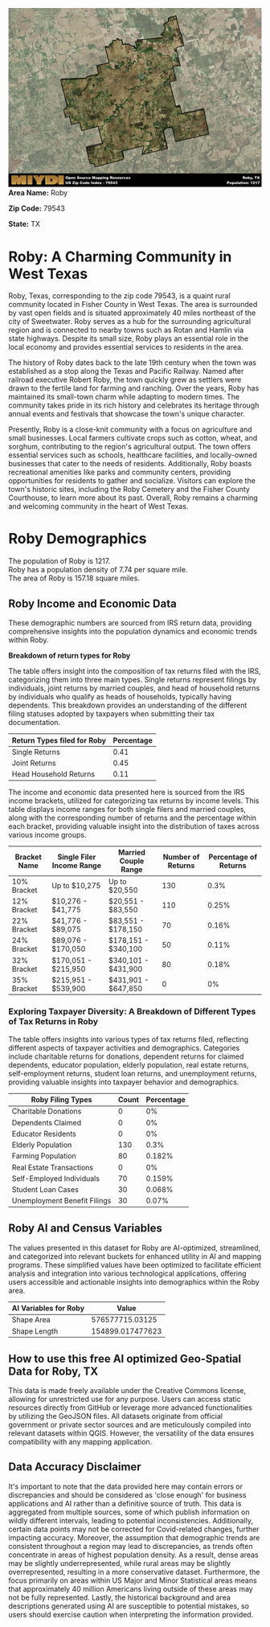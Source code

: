 ![Image Alt Text](../_images/79543.png)
**Area Name:** Roby

**Zip Code:** 79543

**State:** TX


# Roby: A Charming Community in West Texas

Roby, Texas, corresponding to the zip code 79543, is a quaint rural community located in Fisher County in West Texas. The area is surrounded by vast open fields and is situated approximately 40 miles northeast of the city of Sweetwater. Roby serves as a hub for the surrounding agricultural region and is connected to nearby towns such as Rotan and Hamlin via state highways. Despite its small size, Roby plays an essential role in the local economy and provides essential services to residents in the area.

The history of Roby dates back to the late 19th century when the town was established as a stop along the Texas and Pacific Railway. Named after railroad executive Robert Roby, the town quickly grew as settlers were drawn to the fertile land for farming and ranching. Over the years, Roby has maintained its small-town charm while adapting to modern times. The community takes pride in its rich history and celebrates its heritage through annual events and festivals that showcase the town's unique character.

Presently, Roby is a close-knit community with a focus on agriculture and small businesses. Local farmers cultivate crops such as cotton, wheat, and sorghum, contributing to the region's agricultural output. The town offers essential services such as schools, healthcare facilities, and locally-owned businesses that cater to the needs of residents. Additionally, Roby boasts recreational amenities like parks and community centers, providing opportunities for residents to gather and socialize. Visitors can explore the town's historic sites, including the Roby Cemetery and the Fisher County Courthouse, to learn more about its past. Overall, Roby remains a charming and welcoming community in the heart of West Texas.

# Roby Demographics

The population of Roby is 1217.  
Roby has a population density of 7.74 per square mile.  
The area of Roby is 157.18 square miles.  

## Roby Income and Economic Data

These demographic numbers are sourced from IRS return data, providing comprehensive insights into the population dynamics and economic trends within Roby.

**Breakdown of return types for Roby**

The table offers insight into the composition of tax returns filed with the IRS, categorizing them into three main types. Single returns represent filings by individuals, joint returns by married couples, and head of household returns by individuals who qualify as heads of households, typically having dependents. This breakdown provides an understanding of the different filing statuses adopted by taxpayers when submitting their tax documentation.

| Return Types filed for Roby                              | Percentage          |
|----------------------------------------------------------|---------------------|
| Single Returns                                            | 0.41 |
| Joint Returns                                             | 0.45 |
| Head Household Returns                                    | 0.11 |

The income and economic data presented here is sourced from the IRS income brackets, utilized for categorizing tax returns by income levels. This table displays income ranges for both single filers and married couples, along with the corresponding number of returns and the percentage within each bracket, providing valuable insight into the distribution of taxes across various income groups.

| Bracket Name       | Single Filer Income Range | Married Couple Range | Number of Returns | Percentage of Returns |
|--------------------|----------------------------|----------------------|-------------------|-----------------------|
| 10% Bracket        | Up to $10,275              | Up to $20,550        | 130 | 0.3% |
| 12% Bracket        | $10,276 - $41,775          | $20,551 - $83,550    | 110 | 0.25% |
| 22% Bracket        | $41,776 - $89,075          | $83,551 - $178,150   | 70 | 0.16% |
| 24% Bracket        | $89,076 - $170,050         | $178,151 - $340,100  | 50 | 0.11% |
| 32% Bracket        | $170,051 - $215,950        | $340,101 - $431,900  | 80 | 0.18% |
| 35% Bracket        | $215,951 - $539,900        | $431,901 - $647,850  | 0 | 0% |

### Exploring Taxpayer Diversity: A Breakdown of Different Types of Tax Returns in Roby

The table offers insights into various types of tax returns filed, reflecting different aspects of taxpayer activities and demographics. Categories include charitable returns for donations, dependent returns for claimed dependents, educator population, elderly population, real estate returns, self-employment returns, student loan returns, and unemployment returns, providing valuable insights into taxpayer behavior and demographics.

| Roby Filing Types                    | Count | Percentage |
|--------------------------------------|-------|------------|
| Charitable Donations                 | 0 | 0% |
| Dependents Claimed                   | 0 | 0% |
| Educator Residents                   | 0 | 0% |
| Elderly Population                   | 130 | 0.3% |
| Farming Population                   | 80 | 0.182% |
| Real Estate Transactions             | 0 | 0% |
| Self-Employed Individuals            | 70 | 0.159% |
| Student Loan Cases                   | 30 | 0.068% |
| Unemployment Benefit Filings         | 30 | 0.07% |

## Roby AI and Census Variables

The values presented in this dataset for Roby are AI-optimized, streamlined, and categorized into relevant buckets for enhanced utility in AI and mapping programs. These simplified values have been optimized to facilitate efficient analysis and integration into various technological applications, offering users accessible and actionable insights into demographics within the Roby area.

| AI Variables for Roby | Value |
|-------------|-------|
| Shape Area | 576577715.03125 |
| Shape Length | 154899.017477623 |

## How to use this free AI optimized Geo-Spatial Data for Roby, TX

This data is made freely available under the Creative Commons license, allowing for unrestricted use for any purpose. Users can access static resources directly from GitHub or leverage more advanced functionalities by utilizing the GeoJSON files. All datasets originate from official government or private sector sources and are meticulously compiled into relevant datasets within QGIS. However, the versatility of the data ensures compatibility with any mapping application.

## Data Accuracy Disclaimer
It's important to note that the data provided here may contain errors or discrepancies and should be considered as 'close enough' for business applications and AI rather than a definitive source of truth. This data is aggregated from multiple sources, some of which publish information on wildly different intervals, leading to potential inconsistencies. Additionally, certain data points may not be corrected for Covid-related changes, further impacting accuracy. Moreover, the assumption that demographic trends are consistent throughout a region may lead to discrepancies, as trends often concentrate in areas of highest population density. As a result, dense areas may be slightly underrepresented, while rural areas may be slightly overrepresented, resulting in a more conservative dataset. Furthermore, the focus primarily on areas within US Major and Minor Statistical areas means that approximately 40 million Americans living outside of these areas may not be fully represented. Lastly, the historical background and area descriptions generated using AI are susceptible to potential mistakes, so users should exercise caution when interpreting the information provided.
